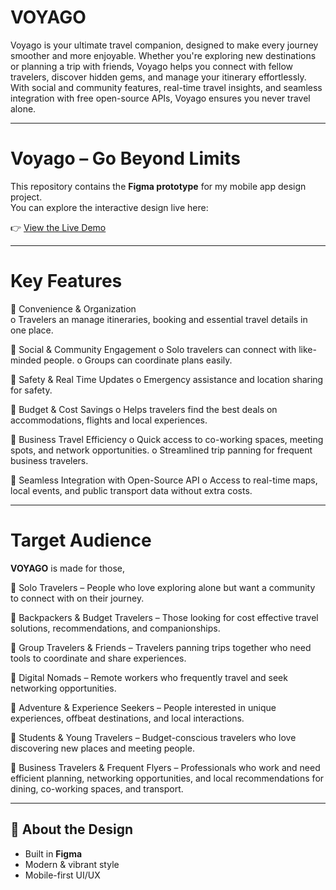 # VOYAGO
Voyago is your ultimate travel companion, designed to make every journey smoother and more enjoyable. Whether you're exploring new destinations or planning a trip with friends, Voyago helps you connect with fellow travelers, discover hidden gems, and manage your itinerary effortlessly. With social and community features, real-time travel insights, and seamless integration with free open-source APIs, Voyago ensures you never travel alone.

---

# Voyago – Go Beyond Limits

This repository contains the **Figma prototype** for my mobile app design project.  
You can explore the interactive design live here:  

👉 [View the Live Demo](https://code-sleek.github.io/VOYAGO/)

---

# Key Features 

 Convenience & Organization  
o Travelers an manage itineraries, booking and essential travel details in one 
place. 

 Social & Community Engagement 
o Solo travelers can connect with like-minded people. 
o Groups can coordinate plans easily. 

 Safety & Real Time Updates 
o Emergency assistance and location sharing for safety. 

 Budget & Cost Savings 
o Helps travelers find the best deals on accommodations, flights and local 
experiences. 

 Business Travel Efficiency 
o Quick access to co-working spaces, meeting spots, and network 
opportunities. 
o Streamlined trip panning for frequent business travelers. 

 Seamless Integration with Open-Source API 
o Access to real-time maps, local events, and public transport data without 
extra costs. 

---

# Target Audience 

**VOYAGO** is made for those, 

 Solo Travelers – People who love exploring alone but want a community to connect 
with on their journey. 

 Backpackers & Budget Travelers – Those looking for cost effective travel 
solutions, recommendations, and companionships. 

 Group Travelers & Friends – Travelers panning trips together who need tools to 
coordinate and share experiences. 

 Digital Nomads – Remote workers who frequently travel and seek networking 
opportunities. 

 Adventure & Experience Seekers – People interested in unique experiences, 
offbeat destinations, and local interactions.

 Students & Young Travelers – Budget-conscious travelers who love discovering 
new places and meeting people. 

 Business Travelers & Frequent Flyers – Professionals who work and need 
efficient planning, networking opportunities, and local recommendations for dining, 
co-working spaces, and transport.

---

## 🎨 About the Design
- Built in **Figma**
- Modern & vibrant style
- Mobile-first UI/UX
